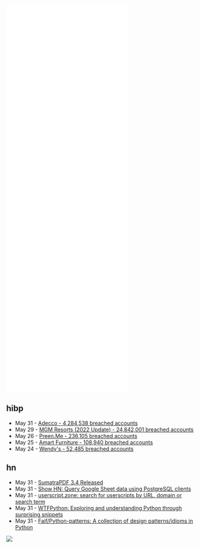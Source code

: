 ![Metrics](https://raw.githubusercontent.com/phixion/phixion/master/metrics.svg)

## hibp

<!--
for https://github.com/phixion/phixion/blob/main/.github/workflows/feeds.yml
-->
<!--START_SECTION:haveibeenpwnd-->
- May 31 - [Adecco - 4,284,538 breached accounts](https://haveibeenpwned.com/PwnedWebsites#Adecco)
- May 29 - [MGM Resorts (2022 Update) - 24,842,001 breached accounts](https://haveibeenpwned.com/PwnedWebsites#MGM2022Update)
- May 26 - [Preen.Me - 236,105 breached accounts](https://haveibeenpwned.com/PwnedWebsites#PreenMe)
- May 25 - [Amart Furniture - 108,940 breached accounts](https://haveibeenpwned.com/PwnedWebsites#AmartFurniture)
- May 24 - [Wendy's - 52,485 breached accounts](https://haveibeenpwned.com/PwnedWebsites#Wendys)
<!--END_SECTION:haveibeenpwnd-->

## hn

<!--
for https://github.com/phixion/phixion/blob/main/.github/workflows/feeds.yml
-->
<!--START_SECTION:hn-->
- May 31 - [SumatraPDF 3.4 Released](https://www.sumatrapdfreader.org/docs/Version-history)
- May 31 - [Show HN: Query Google Sheet data using PostgreSQL clients](https://roapi.github.io/docs/config/dataset-formats/gsheet.html#example)
- May 31 - [userscript.zone: search for userscripts by URL, domain or search term](https://www.userscript.zone/)
- May 31 - [WTFPython: Exploring and understanding Python through surprising snippets](https://github.com/satwikkansal/wtfpython)
- May 31 - [Faif/Python-patterns: A collection of design patterns/idioms in Python](https://github.com/faif/python-patterns)
<!--END_SECTION:hn-->

<!--
for https://yhype.me
-->
![](https://hit.yhype.me/github/profile?user_id=13013670)
